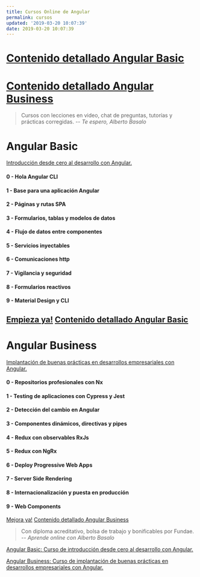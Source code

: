 ```yaml
---
title: Cursos Online de Angular
permalink: cursos
updated: '2019-03-20 10:07:39'
date: 2019-03-20 10:07:39
---
```


# [Contenido detallado Angular Basic](cursos/angular-basic)
# [Contenido detallado Angular Business](cursos/angular-business)

> Cursos con lecciones en video, chat de preguntas, tutorías y prácticas corregidas.
> -- <cite>Te espero, Alberto Basalo</cite>

# Angular Basic

[Introducción desde cero al desarrollo con Angular.](https://www.trainingit.es/curso-angular-basico/?promo=meetup10&af=abasalo)

#### 0 - Hola Angular CLI
#### 1 - Base para una aplicación Angular

#### 2 - Páginas y rutas SPA
#### 3 - Formularios, tablas y modelos de datos

#### 4 - Flujo de datos entre componentes
#### 5 - Servicios inyectables

#### 6 - Comunicaciones http
#### 7 - Vigilancia y seguridad

#### 8 - Formularios reactivos
#### 9 - Material Design y CLI

[Empieza ya!](https://www.trainingit.es/curso-angular-basico/?promo=meetup10&af=abasalo)
[Contenido detallado Angular Basic](cursos/angular-basic)
---

# Angular Business

[Implantación de buenas prácticas en desarrollos empresariales con Angular.](https://www.trainingit.es/curso-angular-avanzado/?promo=meetup10&af=abasalo)

#### 0 - Repositorios profesionales con Nx
#### 1 - Testing de aplicaciones con Cypress y Jest

#### 2 - Detección del cambio en Angular
#### 3 - Componentes dinámicos, directivas y pipes

#### 4 - Redux con observables RxJs
#### 5 - Redux con NgRx

#### 6 - Deploy Progressive Web Apps
#### 7 - Server Side Rendering

#### 8 - Internacionalización y puesta en producción
#### 9 - Web Components

[Mejora ya!](https://www.trainingit.es/curso-angular-avanzado/?promo=meetup10&af=abasalo/)
[Contenido detallado Angular Business](cursos/angular-business)

> Con diploma acreditativo, bolsa de trabajo y bonificables por Fundae.
> -- <cite>Aprende online con Alberto Basalo</cite>

[Angular Basic: Curso de introducción desde cero al desarrollo con Angular.](https://www.trainingit.es/curso-angular-basico/?promo=meetup10&af=abasalo)

[Angular Business: Curso de implantación de buenas prácticas en desarrollos empresariales con Angular.](https://www.trainingit.es/curso-angular-avanzado/?promo=meetup10&af=abasalo/)